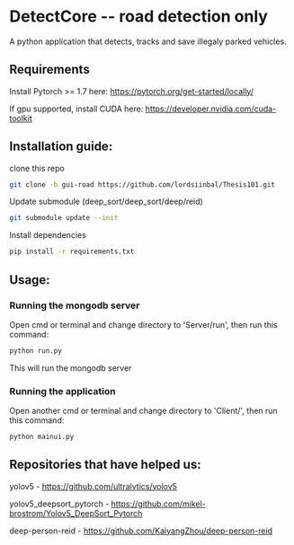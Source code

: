 # DetectCore -- road detection only

A python application that detects, tracks and save illegaly parked vehicles.

## Requirements

Install Pytorch >= 1.7 here: https://pytorch.org/get-started/locally/

If gpu supported, install CUDA here: https://developer.nvidia.com/cuda-toolkit

## Installation guide:

clone this repo

```bash 
git clone -b gui-road https://github.com/lordsiinbal/Thesis101.git
```

Update submodule (deep_sort/deep_sort/deep/reid)

```bash 
git submodule update --init
```

Install dependencies
```bash 
pip install -r requirements.txt
```

## Usage:

### Running the mongodb server
Open cmd or terminal and change directory to 'Server/run', then run this command:
```bash 
python run.py
```
This will run the mongodb server

### Running the application
Open another cmd or terminal and change directory to 'Client/', then run this command:
```bash 
python mainui.py
```

## Repositories that have helped us:
yolov5 - https://github.com/ultralytics/yolov5

yolov5_deepsort_pytorch - https://github.com/mikel-brostrom/Yolov5_DeepSort_Pytorch

deep-person-reid - https://github.com/KaiyangZhou/deep-person-reid